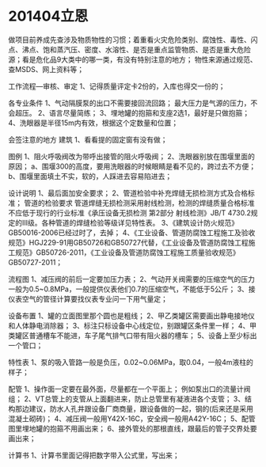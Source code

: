 # 201404立恩

做项目前养成先查涉及物质物性的习惯；着重看火灾危险类别、腐蚀性、毒性、闪点、沸点、饱和蒸汽压、密度、水溶性、是否是重点监管物质、是否是重大危险源；看是危化品9大类中的哪一类，有没有特别注意的地方；
物性来源通过规范、查MSDS、网上资料等；

工作流程—审核、审定
1、记得质量评定卡2份的，入库也得交一份的；

各专业条件
1、气动隔膜泵的出口不需要接回流回路；
最大压力是气源的压力，不会超压。
2、语言尽量简练；
3、埋地罐的抱箍和支座2选1，最好是只做抱箍；
4、洗眼器是半径15m内有效，根据这个定数量和位置；

会签注意的地方
建筑
1、看看提的固定窗有没有做；

图例
1、阻火呼吸阀改为带呼出接管的阻火呼吸阀；
2、洗眼器别放在围堰里面的原因；
a、围堰300的高度，要用洗眼器的时候眼睛是看不见的，跨过去不方便；
b、围堰里面填土不实，软的，人踩进去容易陷进去；

设计说明
1、最后面加安全要求；
2、管道检验中补充焊缝无损检测方式及合格标准；
管道的检验要求
管道焊缝无损检测采用射线检测，检测的焊缝质量合格标准不应低于现行的行业标准《承压设备无损检测 第2部分 射线检测》JB/T 4730.2规定的Ⅲ级。各种管道的焊缝检验等级详见特性表。
3、《建筑设计防火规范》GB50016-2006已经过时了，去掉；
4、《工业设备、管道防腐蚀工程施工及验收规范》HGJ229-91用GB50726和GB50727代替，《工业设备及管道防腐蚀工程施工规范》GB50726-2011，《工业设备及管道防腐蚀工程施工质量验收规范》GB50727-2011；

流程图
1、减压阀的前后一定要加压力表；
2、气动开关阀需要的压缩空气的压力一般为0.5~0.8MPa，一般提供仪表他们0.7的压缩空气，不能低于5公斤；
3、接仪表空气的管径计算要找仪表专业问一下用气量定；



设备布置
1、罐的立面图里那个圆也是粗线；
2、甲乙类罐区需要画出静电接地仪和人体静电消除器；
3、标注只标设备中心线定位，别跟罐区条件里一样；
4、甲类罐区普通槽车不能进，车子尾气排气口带有阻火器的槽车；
5、设备上至少标出一个管口；

特性表
1、泵的吸入管路一般是负压，0.02~0.06MPa，取0.04，一般4m液柱的样子；

配管
1、操作面一定要在最外面，尽量都在一个平面上；
例如泵出口的流量计阀组；
2、VT总管上的支管从上面翻进来，防止总管里有凝液进各个支管；
3、结构那边建议，防水人孔井跟设备厂商商量，跟设备做的一起，钢的(后来还是采用混凝土砌砖)；
4、减压阀一般用Y42X-16C，安全阀一般用A42Y-16C；
5、配管图里埋地罐的抱箍不用画出来；
6、接外管处的那根直线，跟最后的管子交界处要画出来；

计算书
1、计算书里面记得把数字带入公式里，写出来；





